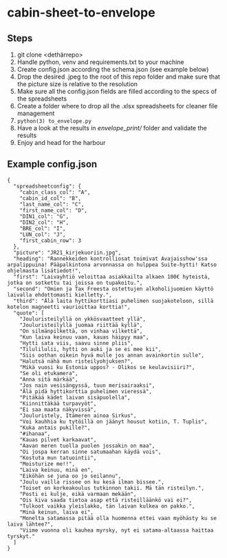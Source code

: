 # cabin-sheet-to-envelope

## Steps 
1. git clone <dethärrepo>
2. Handle python, venv and requirements.txt to your machine
3. Create config.json according the schema.json (see example below)
4. Drop the desired .jpeg to the root of this repo folder and make sure that the picture size is relative to the resolution
5. Make sure all the config.json fields are filled according to the specs of the spreadsheets
6. Create a folder where to drop all the .xlsx spreadsheets for cleaner file management
7. `python(3) to_envelope.py`
8. Have a look at the results in *envelope_print/* folder and validate the results
9. Enjoy and head for the harbour

## Example config.json
 
```
{
  "spreadsheetconfig": {
    "cabin_class_col": "A",
    "cabin_id_col": "B",
    "last_name_col": "C",
    "first_name_col": "D",
    "DIN1_col": "G",
    "DIN2_col": "H",
    "BRE_col": "I",
    "LUN_col": "J",
    "first_cabin_row": 3
  },
  "picture": "JR21_kirjekuoriin.jpg",
  "heading": "Rannekkeiden kontrolliosat toimivat Avajaisshow'ssa arpalippuina! Pääpalkintona arvonnassa on hulppea Suite-hytti! Katso ohjelmasta lisätiedot!",
  "first": "Laivayhtiö veloittaa asiakkailta alkaen 100€ hyteistä, jotka on sotkettu tai joissa on tupakoitu.",
  "second": "Omien ja Tax Freesta ostettujen alkoholijuomien käyttö laivalla ehdottomasti kielletty.",
  "third": "Älä laita hyttikorttiasi puhelimen suojakoteloon, sillä kotelon magneetti vaurioittaa korttia!",
  "quote": [
    "Jouluristeilyllä on ykkösvaatteet yllä",
    "Jouluristeilyllä juomaa riittää kyllä",
    "On silmänpilkettä, on vinhaa vilkettä",
    "Kun laiva keinuu vaan, kauas häipyy maa",
    "Hytti sata viis, saavu sinne pliis",
    "Tilulilulii, hytti on auki ja se ei mee kii",
    "Siis oothan oikein hyvä mulle jos annan avainkortin sulle",
    "Halutsä nähä mun risteilyohjuksen?",
    "Mikä vuosi ku Estonia uppos? - Olikos se keulavisiiri?",
    "Se oli etukamera",
    "Anna sitä märkää",
    "Jos nain vesisängyssä, tuun merisairaaksi",
    "Älä pidä hyttikorttia puhelimen vieressä",
    "Pitäkää kädet laivan sisäpuolella",
    "Kiinnittäkää turpavyöt",
    "Ei saa maata näkyvissä",
    "Jouluristely, Itämeren ainoa Sirkus",
    "Voi kauhhia ku tytöillä on jäänyt housut kotiin, T. Tuplis",
    "Kuka antais pukille?",
    "#ihanaa",
    "Kauas pilvet karkaavat",
    "Aavan meren tuolla puolen jossakin on maa",
    "Oi jospa kerran sinne satumaahan käydä vois",
    "Kostuta mun tatuointii",
    "Moisturize me!!",
    "Laiva keinuu, minä en",
    "Eiköhän se juna oo jo seilannu",
    "Joulu vailla rissee on ku kesä ilman bissee.",
    "Toiset on korkeakoulus tutkinnon takii. Mä tän risteilyn.",
    "Posti ei kulje, eikä varmaan mekään",
    "Ois kiva saada tietoa asap että risteilläänkö vai ei?",
    "Tulkoot vaikka yleislakko, tän laivan kulkea on pakko.",
    "Minä keinun, laiva ei",
    "Monelta satamassa pitää olla huomenna ettei vaan myöhästy ku se laiva lähtee?",
    "Viime vuonna oli kauhea myrsky, nyt ei satama-altaassa haittaa tyrskyt."
  ]
}
```
